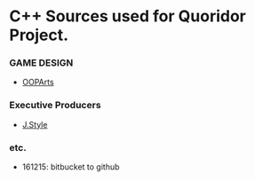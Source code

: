 # C++ Sources used for Quoridor Project.

### GAME DESIGN ###
* [OOPArts](http://cafe.naver.com/oopartian)

### Executive Producers ###
* [J.Style](https://www.facebook.com/OOPArtian)

### etc. ###
* 161215: bitbucket to github
